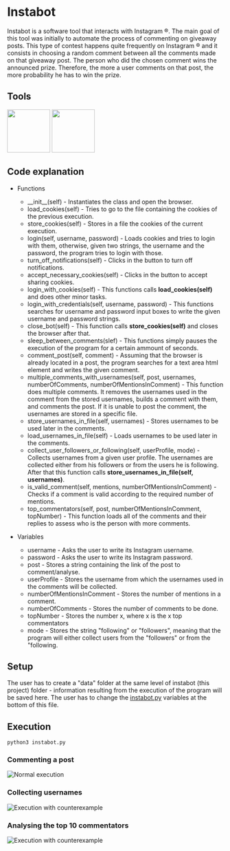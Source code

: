 # Instabot

Instabot is a software tool that interacts with Instagram ®. The main goal of this tool was initially to automate the process of commenting on giveaway posts. This type of contest happens quite frequently on Instagram ® and it consists in choosing a random comment between all the comments made on that giveaway post. The person who did the chosen comment wins the announced prize. Therefore, the more a user comments on that post, the more probability he has to win the prize.  

## Tools

[<img src="https://user-images.githubusercontent.com/36520545/156653017-a174ead3-0d54-4b7d-a273-3d2537330b11.png" width="100" height="100">](https://www.python.org/) [<img src="https://user-images.githubusercontent.com/36520545/156652120-8822fa40-107e-45e1-a2cd-f759825134d7.jpg" width="100" height="100">](https://www.selenium.dev/)

<!-- Abstract -->


## Code explanation

* Functions
    + \_\_init\_\_(self) - Instantiates the class and open the browser.  
    + load_cookies(self) - Tries to go to the file containing the cookies of the previous execution.
    + store_cookies(self) - Stores in a file the cookies of the current execution.
    + login(self, username, password) - Loads cookies and tries to login with them, otherwise, given two strings, the username and the password, the program tries to login with those.
    + turn_off_notifications(self) - Clicks in the button to turn off notifications.
    + accept_necessary_cookies(self) - Clicks in the button to accept sharing cookies.
    + login_with_cookies(self) - This functions calls **load_cookies(self)** and does other minor tasks.
    + login_with_credentials(self, username, password) - This functions searches for username and password input boxes to write the given username and password strings.
    + close_bot(self) - This function calls **store_cookies(self)** and closes the browser after that.
    + sleep_between_comments(slef) - This functions simply pauses the execution of the program for a certain ammount of seconds.   
    + comment_post(self, comment) - Assuming that the browser is already located in a post, the program searches for a text area html element and writes the given comment.
    + multiple_comments_with_usernames(self, post, usernames, numberOfComments, numberOfMentionsInComment) - This function does multiple comments. It removes the usernames used in the comment from the stored usernames, builds a comment with them, and comments the post. If it is unable to post the comment, the usernames are stored in a specific file.
    + store_usernames_in_file(self, usernames) - Stores usernames to be used later in the comments.
    + load_usernames_in_file(self) - Loads usernames to be used later in the comments.
    + collect_user_followers_or_following(self, userProfile, mode) - Collects usernames from a given user profile. The usernames are collected either from his followers or from the users he is following. After that this function calls **store_usernames_in_file(self, usernames)**.
    + is_valid_comment(self, mentions, numberOfMentionsInComment) - Checks if a comment is valid according to the required number of mentions.
    + top_commentators(self, post, numberOfMentionsInComment, topNumber) - This function loads all of the comments and their replies to assess who is the person with more comments. 

* Variables
    + username - Asks the user to write its Instagram username.
    + password - Asks the user to write its Instagram password.
    + post - Stores a string containing the link of the post to comment/analyse.
    + userProfile - Stores the username from which the usernames used in the comments will be collected.
    + numberOfMentionsInComment - Stores the number of mentions in a comment.
    + numberOfComments - Stores the number of comments to be done.
    + topNumber - Stores the number x, where x is the x top commentators
    + mode - Stores the string "following" or "followers", meaning that the program will either collect users from the "followers" or from the "following.




## Setup

The user has to create a "data" folder at the same level of instabot (this project) folder - information resulting from the execution of the program will be saved here. The user has to change the [instabot.py](instabot.py) variables at the bottom of this file.

## Execution

```
python3 instabot.py
```


### Commenting a post 

![Normal execution](.media/noerrorsexecution.gif)


### Collecting usernames

![Execution with counterexample](.media/executionwitherrors.gif)


### Analysing the top 10 commentators

![Execution with counterexample](.media/executionwitherrors.gif)
